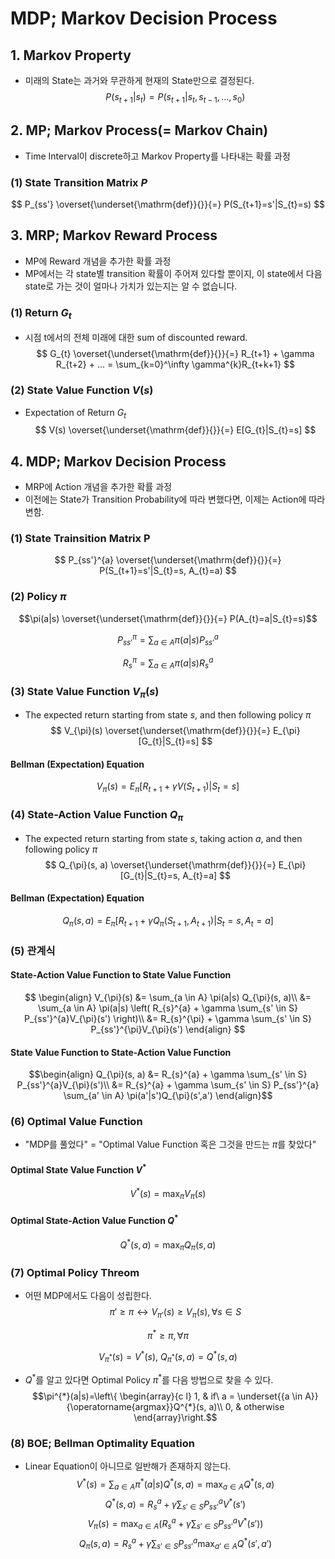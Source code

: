 # MDP; Markov Decision Process

## 1. Markov Property
- 미래의 State는 과거와 무관하게 현재의 State만으로 결정된다.
$$
P(s_{t+1}|s_{t}) = P(s_{t+1}|s_{t}, s_{t-1}, ... , s_{0})
$$

## 2. MP; Markov Process(= Markov Chain)
- Time Interval이 discrete하고 Markov Property를 나타내는 확률 과정

### (1) State Transition Matrix $P$ 
$$
P_{ss'} \overset{\underset{\mathrm{def}}{}}{=} P(S_{t+1}=s'|S_{t}=s)
$$

## 3. MRP; Markov Reward Process
- MP에 Reward 개념을 추가한 확률 과정
- MP에서는 각 state별 transition 확률이 주어져 있다할 뿐이지, 이 state에서 다음 state로 가는 것이 얼마나 가치가 있는지는 알 수 없습니다.

### (1) Return $G_{t}$
- 시점 t에서의 전체 미래에 대한 sum of discounted reward.
$$
G_{t} \overset{\underset{\mathrm{def}}{}}{=} R_{t+1} + \gamma R_{t+2} + ... = \sum_{k=0}^\infty \gamma^{k}R_{t+k+1}
$$

### (2) State Value Function $V(s)$
- Expectation of Return $G_{t}$
$$
V(s) \overset{\underset{\mathrm{def}}{}}{=} E[G_{t}|S_{t}=s]
$$

## 4. MDP; Markov Decision Process
- MRP에 Action 개념을 추가한 확률 과정
- 이전에는 State가 Transition Probability에 따라 변했다면, 이제는 Action에 따라 변함.

### (1) State Trainsition Matrix P
$$
P_{ss'}^{a} \overset{\underset{\mathrm{def}}{}}{=} P(S_{t+1}=s'|S_{t}=s, A_{t}=a)
$$

### (2) Policy $\pi$
$$\pi(a|s) \overset{\underset{\mathrm{def}}{}}{=} P(A_{t}=a|S_{t}=s)$$

$$P_{ss'}^{\pi} = \sum_{a \in A} \pi(a|s) P_{ss'}^a$$

$$R_{s}^{\pi} = \sum_{a \in A} \pi(a|s) R_{s}^a$$

### (3) State Value Function $V_{\pi}(s)$
- The expected return starting from state $s$, and then following policy $\pi$
$$
V_{\pi}(s) \overset{\underset{\mathrm{def}}{}}{=} E_{\pi}[G_{t}|S_{t}=s]
$$

#### Bellman (Expectation) Equation
$$
V_{\pi}(s) = E_{\pi}[R_{t+1} + \gamma V(S_{t+1})|S_{t}=s]
$$

### (4) State-Action Value Function $Q_{\pi}$
- The expected return starting from state $s$, taking action $a$, and then following policy $\pi$
$$
Q_{\pi}(s, a) \overset{\underset{\mathrm{def}}{}}{=} E_{\pi}[G_{t}|S_{t}=s, A_{t}=a]
$$

#### Bellman (Expectation) Equation
$$
Q_{\pi}(s, a) = E_{\pi}[R_{t+1} + \gamma Q_{\pi}(S_{t+1}, A_{t+1})|S_{t}=s, A_{t}=a]
$$

### (5) 관계식
#### State-Action Value Function to State Value Function
$$
\begin{align}
V_{\pi}(s) &= \sum_{a \in A} \pi(a|s) Q_{\pi}(s, a)\\
&= \sum_{a \in A} \pi(a|s) \left( R_{s}^{a} + \gamma \sum_{s' \in S} P_{ss'}^{a}V_{\pi}(s') \right)\\
&= R_{s}^{\pi} + \gamma \sum_{s' \in S} P_{ss'}^{\pi}V_{\pi}(s')
\end{align}
$$

#### State Value Function to State-Action Value Function
$$\begin{align}
Q_{\pi}(s, a) &= R_{s}^{a} + \gamma \sum_{s' \in S} P_{ss'}^{a}V_{\pi}(s')\\
&= R_{s}^{a} + \gamma \sum_{s' \in S} P_{ss'}^{a} \sum_{a' \in A} \pi(a'|s')Q_{\pi}(s',a')
\end{align}$$

### (6) Optimal Value Function
- "MDP를 풀었다" = "Optimal Value Function 혹은 그것을 만드는 $\pi$를 찾았다"
#### Optimal State Value Function $V^{*}$
$$
V^{*}(s) = \max_{\pi} V_{\pi}(s)
$$
#### Optimal State-Action Value Function $Q^{*}$
$$
Q^{*}(s, a) = \max_{\pi} Q_{\pi}(s, a)
$$

### (7) Optimal Policy Threom
- 어떤 MDP에서도 다음이 성립한다.
$$
\pi' \ge \pi \leftrightarrow V_{\pi'}(s) \ge V_{\pi}(s), \forall s \in S
$$

$$
\pi^{*} \ge \pi, \forall \pi
$$

$$
V_{\pi^{*}}(s) = V^{*}(s),\ Q_{\pi^{*}}(s, a) = Q^{*}(s, a)
$$
- $Q^{*}$를 알고 있다면 Optimal Policy $\pi^{*}$를 다음 방법으로 찾을 수 있다.
$$\pi^{*}(a|s)=\left\{
\begin{array}{c l}	
    1, & if\ a = \underset{{a \in A}}{\operatorname{argmax}}Q^{*}(s, a)\\
    0, & otherwise
\end{array}\right.$$

### (8) BOE; Bellman Optimality Equation
- Linear Equation이 아니므로 일반해가 존재하지 않는다.
$$
V^{*}(s) = \sum_{a \in A} \pi^{*}(a|s) Q^{*}(s, a) = \max_{a \in A}Q^{*}(s, a)
$$
$$
Q^{*}(s, a) = R_{s}^{a} + \gamma \sum_{s' \in S} P_{ss'}^{a}V^{*}(s')
$$
$$
V_{\pi}(s) = \max_{a \in A} \left( R_{s}^{a} + \gamma \sum_{s' \in S} P_{ss'}^{a}V^{*}(s') \right)
$$
$$
Q_{\pi}(s, a) = R_{s}^{a} + \gamma \sum_{s' \in S} P_{ss'}^{a}\max_{a' \in A}Q^{*}(s', a')
$$